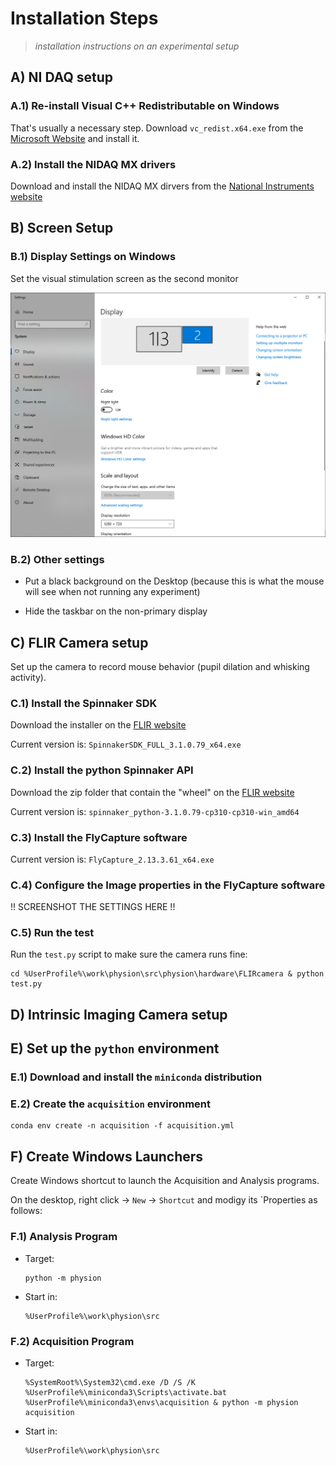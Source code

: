 # Installation Steps

> *installation instructions on an experimental setup*

## A) NI DAQ setup

### A.1) Re-install Visual C++ Redistributable on Windows

That's usually a necessary step. Download `vc_redist.x64.exe` from the [Microsoft Website](https://learn.microsoft.com/fr-fr/cpp/windows/latest-supported-vc-redist?view=msvc-170) and install it.

### A.2) Install the NIDAQ MX drivers

Download and install the NIDAQ MX dirvers from the [National Instruments website](https://www.ni.com/fr/support/downloads/drivers/download.ni-daq-mx.html)

## B) Screen Setup

### B.1) Display Settings on Windows

Set the visual stimulation screen as the second monitor

<p align="center">
  <img src="./pics/Windows-Display-Settings.png"/>
</p>

### B.2) Other settings

- Put a black background on the Desktop (because this is what the mouse will see when not running any experiment)

- Hide the taskbar on the non-primary display

## C) FLIR Camera setup

Set up the camera to record mouse behavior (pupil dilation and whisking activity).

### C.1) Install the Spinnaker SDK

Download the installer on the [FLIR website](https://www.flir.com/support-center/iis/machine-vision/downloads/spinnaker-sdk-download/spinnaker-sdk--download-files/)

Current version is: `SpinnakerSDK_FULL_3.1.0.79_x64.exe`

### C.2) Install the python Spinnaker API

Download the zip folder that contain the "wheel" on the [FLIR website](https://www.flir.com/support-center/iis/machine-vision/downloads/spinnaker-sdk-download/spinnaker-sdk--download-files/)

Current version is: `spinnaker_python-3.1.0.79-cp310-cp310-win_amd64`

### C.3) Install the FlyCapture software

Current version is: `FlyCapture_2.13.3.61_x64.exe`

### C.4) Configure the Image properties in the FlyCapture software

!! SCREENSHOT THE SETTINGS HERE !!

### C.5) Run the test

Run the `test.py` script to make sure the camera runs fine:
```
cd %UserProfile%\work\physion\src\physion\hardware\FLIRcamera & python test.py
```

## D) Intrinsic Imaging Camera setup

## E) Set up the `python` environment

### E.1) Download and install the `miniconda` distribution

### E.2) Create the `acquisition` environment

```
conda env create -n acquisition -f acquisition.yml
```

## F) Create Windows Launchers

Create Windows shortcut to launch the Acquisition and Analysis programs.

On the desktop, right click -> `New` -> `Shortcut` and modigy its `Properties as follows: 

### F.1) Analysis Program

- Target:
  ```
  python -m physion 
  ```
- Start in:
  ```
  %UserProfile%\work\physion\src
  ```

### F.2) Acquisition Program

- Target:
  ```
  %SystemRoot%\System32\cmd.exe /D /S /K %UserProfile%\miniconda3\Scripts\activate.bat %UserProfile%\miniconda3\envs\acquisition & python -m physion acquisition
  ```
- Start in:
  ```
  %UserProfile%\work\physion\src
  ```
